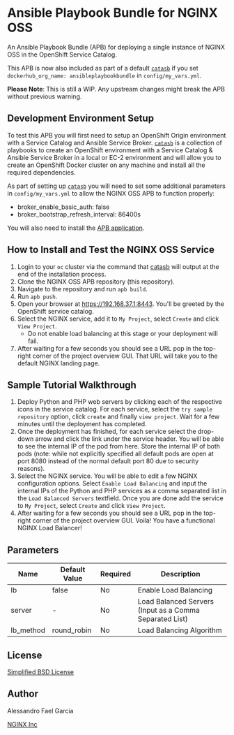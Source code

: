 # Ansible Playbook Bundle for NGINX OSS

An Ansible Playbook Bundle (APB) for deploying a single instance of NGINX OSS in the OpenShift Service Catalog.

This APB is now also included as part of a default [`catasb`](https://github.com/fusor/catasb) if you set `dockerhub_org_name: ansibleplaybookbundle` in `config/my_vars.yml`.

**Please Note**: This is still a WIP. Any upstream changes might break the APB without previous warning.

## Development Environment Setup

To test this APB you will first need to setup an OpenShift Origin environment with a Service Catalog and Ansible Service Broker. [`catasb`](https://github.com/fusor/catasb) is a collection of playbooks to create an OpenShift environment with a Service Catalog & Ansible Service Broker in a local or EC-2 environment and will allow you to create an OpenShift Docker cluster on any machine and install all the required dependencies.

As part of setting up [`catasb`](https://github.com/fusor/catasb) you will need to set some additional parameters in `config/my_vars.yml` to allow the NGINX OSS APB to function properly:
* broker_enable_basic_auth: false
* broker_bootstrap_refresh_interval: 86400s

You will also need to install the [APB application](https://github.com/fusor/ansible-playbook-bundle).

## How to Install and Test the NGINX OSS Service

1. Login to your `oc` cluster via the command that [catasb](https://github.com/fusor/catasb) will output at the end of the installation process.
2. Clone the NGINX OSS APB repository (this repository).
3. Navigate to the repository and run `apb build`.
4. Run `apb push`.
5. Open your browser at https://192.168.37.1:8443. You'll be greeted by the OpenShift service catalog.
6. Select the NGINX service, add it to `My Project`, select `Create` and click `View Project`.
    * Do not enable load balancing at this stage or your deployment will fail.
7. After waiting for a few seconds you should see a URL pop in the top-right corner of the project overview GUI. That URL will take you to the default NGINX landing page.

## Sample Tutorial Walkthrough

1. Deploy Python and PHP web servers by clicking each of the respective icons in the service catalog. For each service, select the `try sample repository` option, click `create` and finally `view project`. Wait for a few minutes until the deployment has completed.
2. Once the deployment has finished, for each service select the drop-down arrow and click the link under the service header. You will be able to see the internal IP of the pod from here. Store the internal IP of both pods (note: while not explicitly specified all default pods are open at port 8080 instead of the normal default port 80 due to security reasons).
3. Select the NGINX service. You will be able to edit a few NGINX configuration options. Select `Enable Load Balancing` and input the internal IPs of the Python and PHP services as a comma separated list in the `Load Balanced Servers` textfield. Once you are done add the service to `My Project`, select `Create` and click `View Project`.
4. After waiting for a few seconds you should see a URL pop in the top-right corner of the project overview GUI. Voila! You have a functional NGINX Load Balancer!

## Parameters

Name | Default Value | Required | Description
---|---|---|---
lb | false | No | Enable Load Balancing
server | - | No | Load Balanced Servers (Input as a Comma Separated List)
lb_method | round_robin | No | Load Balancing Algorithm


## License

[Simplified BSD License](https://github.com/nginxinc/nginx-oss-apb/blob/master/LICENSE)

## Author

Alessandro Fael Garcia

[NGINX Inc](https://www.nginx.com/)
